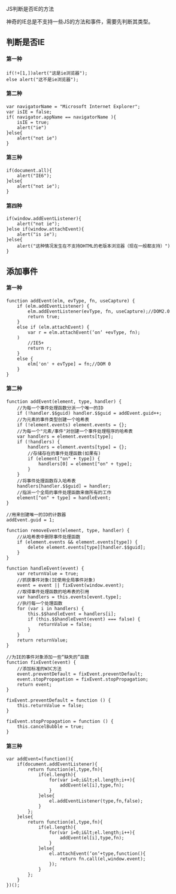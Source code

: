JS判断是否IE的方法

神奇的IE总是不支持一些JS的方法和事件，需要先判断其类型。

## 判断是否IE

#### 第一种

	if(!+[1,])alert("这是ie浏览器"); 
	else alert("这不是ie浏览器");
	
#### 第二种

	var navigatorName = "Microsoft Internet Explorer"; 
	var isIE = false; 
	if( navigator.appName == navigatorName ){ 
		isIE = true; 
		alert("ie") 
	}else{ 
		alert("not ie") 
	}
	
#### 第三种

	if(document.all){ 
		alert("IE6"); 
	}else{ 
		alert("not ie"); 
	}

#### 第四种

	if(window.addEventListener){ 
		alert("not ie"); 
	}else if(window.attachEvent){ 
		alert("is ie"); 
	}else{ 
		alert("这种情况发生在不支持DHTML的老版本浏览器（现在一般都支持）") 
	}

## 添加事件

#### 第一种

    function addEvent(elm, evType, fn, useCapture) {
        if (elm.addEventListener) {
            elm.addEventListener(evType, fn, useCapture);//DOM2.0
            return true;
        }
        else if (elm.attachEvent) {
            var r = elm.attachEvent(‘on‘ +evType, fn);
        )
            //IE5+
            return r;
        }
        else {
            elm['on' + evType] = fn;//DOM 0
        }
    }
    
#### 第二种

	function addEvent(element, type, handler) {
        //为每一个事件处理函数分派一个唯一的ID
        if (!handler.$$guid) handler.$$guid = addEvent.guid++;
        //为元素的事件类型创建一个哈希表
        if (!element.events) element.events = {};
        //为每一个"元素/事件"对创建一个事件处理程序的哈希表
        var handlers = element.events[type];
        if (!handlers) {
            handlers = element.events[type] = {};
            //存储存在的事件处理函数(如果有)
            if (element["on" + type]) {
                handlers[0] = element["on" + type];
            }
        }
        //将事件处理函数存入哈希表
        handlers[handler.$$guid] = handler;
        //指派一个全局的事件处理函数来做所有的工作
        element["on" + type] = handleEvent;
    }
    
    //用来创建唯一的ID的计数器
    addEvent.guid = 1;
    
    function removeEvent(element, type, handler) {
        //从哈希表中删除事件处理函数
        if (element.events && element.events[type]) {
            delete element.events[type][handler.$$guid];
        }
    }
    
    function handleEvent(event) {
        var returnValue = true;
        //抓获事件对象(IE使用全局事件对象)
        event = event || fixEvent(window.event);
        //取得事件处理函数的哈希表的引用
        var handlers = this.events[event.type];
        //执行每一个处理函数
        for (var i in handlers) {
            this.$$handleEvent = handlers[i];
            if (this.$$handleEvent(event) === false) {
                returnValue = false;
            }
        }
        return returnValue;
    }
    
    //为IE的事件对象添加一些“缺失的”函数
    function fixEvent(event) {
        //添加标准的W3C方法
        event.preventDefault = fixEvent.preventDefault;
        event.stopPropagation = fixEvent.stopPropagation;
        return event;
    }
    
    fixEvent.preventDefault = function () {
        this.returnValue = false;
    }
    
    fixEvent.stopPropagation = function () {
        this.cancelBubble = true;
    }
    
#### 第三种

	var addEvent=(function(){
        if(document.addEventListener){
            return function(el,type,fn){
                if(el.length){
                    for(var i=0;i&lt;el.length;i++){
                        addEvent(el[i],type,fn);
                    }
                }else{
                    el.addEventListener(type,fn,false);
                }
            };
        }else{
            return function(el,type,fn){
                if(el.length){
                    for(var i=0;i&lt;el.length;i++){
                        addEvent(el[i],type,fn);
                    }
                }else{
                    el.attachEvent(‘on‘+type,function(){
                        return fn.call(el,window.event);
                    });
                }
            };
        }
    })();